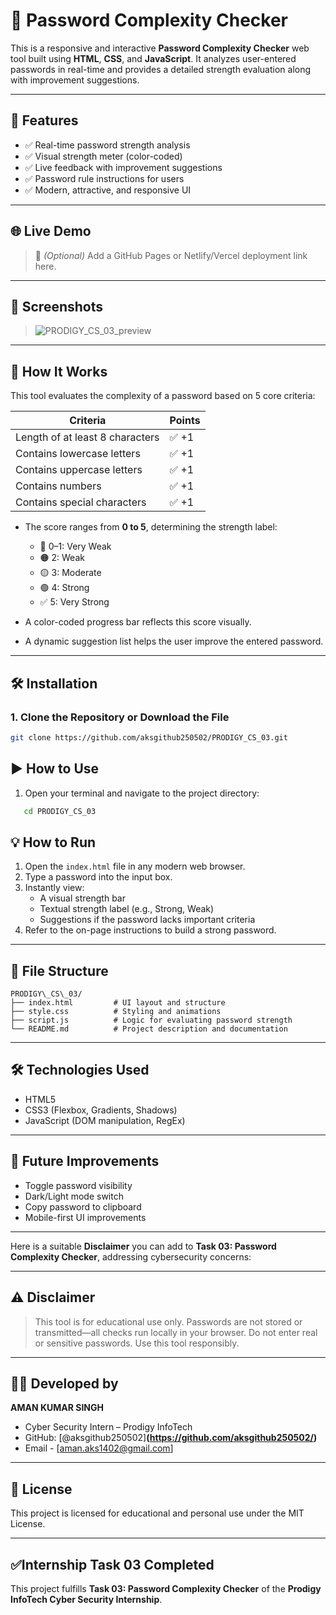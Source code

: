 # 🔐 Password Complexity Checker

This is a responsive and interactive **Password Complexity Checker** web tool built using **HTML**, **CSS**, and **JavaScript**. It analyzes user-entered passwords in real-time and provides a detailed strength evaluation along with improvement suggestions.

---

## 🚀 Features

- ✅ Real-time password strength analysis
- ✅ Visual strength meter (color-coded)
- ✅ Live feedback with improvement suggestions
- ✅ Password rule instructions for users
- ✅ Modern, attractive, and responsive UI

---
## 🌐 Live Demo

> 📌 *(Optional)* Add a GitHub Pages or Netlify/Vercel deployment link here.

---
## 📸 Screenshots

> ![PRODIGY_CS_03_preview](https://github.com/user-attachments/assets/71457550-3b4b-49f1-aa1a-d7ce82a2bc7e)

---

## 🧠 How It Works

This tool evaluates the complexity of a password based on 5 core criteria:

| Criteria                         | Points |
|----------------------------------|--------|
| Length of at least 8 characters  | ✅ +1   |
| Contains lowercase letters       | ✅ +1   |
| Contains uppercase letters       | ✅ +1   |
| Contains numbers                 | ✅ +1   |
| Contains special characters      | ✅ +1   |

- The score ranges from **0 to 5**, determining the strength label:
  - 🔴 0–1: Very Weak
  - 🟠 2: Weak
  - 🟡 3: Moderate
  - 🟢 4: Strong
  - ✅ 5: Very Strong

- A color-coded progress bar reflects this score visually.
- A dynamic suggestion list helps the user improve the entered password.

---

## 🛠 Installation
### 1. Clone the Repository or Download the File
```bash
git clone https://github.com/aksgithub250502/PRODIGY_CS_03.git
```

## ▶️ How to Use
1. Open your terminal and navigate to the project directory:

```bash
   cd PRODIGY_CS_03
```
## 💡 How to Run

1. Open the `index.html` file in any modern web browser.
2. Type a password into the input box.
3. Instantly view:
   - A visual strength bar
   - Textual strength label (e.g., Strong, Weak)
   - Suggestions if the password lacks important criteria
4. Refer to the on-page instructions to build a strong password.

---

## 📁 File Structure

```
PRODIGY\_CS\_03/
├── index.html         # UI layout and structure
├── style.css          # Styling and animations
├── script.js          # Logic for evaluating password strength
└── README.md          # Project description and documentation 

```

---

## 🛠️ Technologies Used

- HTML5
- CSS3 (Flexbox, Gradients, Shadows)
- JavaScript (DOM manipulation, RegEx)

---

## 🧩 Future Improvements

- Toggle password visibility
- Dark/Light mode switch
- Copy password to clipboard
- Mobile-first UI improvements

---
Here is a suitable **Disclaimer** you can add to **Task 03: Password Complexity Checker**, addressing cybersecurity concerns:

---

## ⚠️ Disclaimer
> This tool is for educational use only. Passwords are not stored or transmitted—all checks run locally in your browser.
> Do not enter real or sensitive passwords. Use this tool responsibly.
---

## 👨‍💻 Developed by
**AMAN KUMAR SINGH**
* Cyber Security Intern – Prodigy InfoTech
* GitHub: [@aksgithub250502]**(https://github.com/aksgithub250502/)**
* Email - [aman.aks1402@gmail.com]

---

## 📜 License

This project is licensed for educational and personal use under the MIT License.

---

## ✅Internship Task 03 Completed

This project fulfills **Task 03: Password Complexity Checker** of the **Prodigy InfoTech Cyber Security Internship**.
